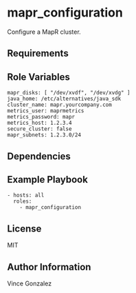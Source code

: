 mapr_configuration
=========

Configure a MapR cluster.

Requirements
------------


Role Variables
--------------

```
mapr_disks: [ "/dev/xvdf", "/dev/xvdg" ]
java_home: /etc/alternatives/java_sdk
cluster_name: mapr.yourcompany.com
metrics_user: maprmetrics
metrics_password: mapr
metrics_host: 1.2.3.4
secure_cluster: false
mapr_subnets: 1.2.3.0/24
```

Dependencies
------------



Example Playbook
----------------

```
- hosts: all
  roles:
    - mapr_configuration
```

License
-------

MIT

Author Information
------------------

Vince Gonzalez
